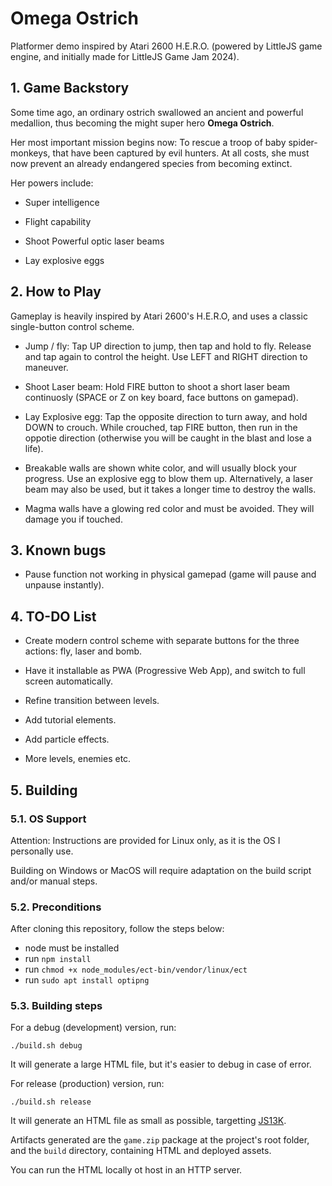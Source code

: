 # Omega Ostrich

Platformer demo inspired by Atari 2600 H.E.R.O. (powered by LittleJS game engine, and initially made for LittleJS Game Jam 2024).

## 1. Game Backstory

Some time ago, an ordinary ostrich swallowed an ancient and powerful medallion, thus becoming the might super hero **Omega Ostrich**.

Her most important mission begins now: To rescue a troop of baby spider-monkeys, that have been captured by evil hunters. At all costs, she must now prevent an already endangered species from becoming extinct.

Her powers include:

 * Super intelligence

 * Flight capability

 * Shoot Powerful optic laser beams

 * Lay explosive eggs

## 2. How to Play

Gameplay is heavily inspired by Atari 2600's H.E.R.O, and uses a classic single-button control scheme.

* Jump / fly: Tap UP direction to jump, then tap and hold to fly. Release and tap again to control the height. Use LEFT and RIGHT direction to maneuver.

* Shoot Laser beam: Hold FIRE button to shoot a short laser beam continuosly (SPACE or Z on key board, face buttons on gamepad).

* Lay Explosive egg: Tap the opposite direction to turn away, and hold DOWN to crouch. While crouched, tap FIRE button, then run in the oppotie direction (otherwise you will be caught in the blast and lose a life).

* Breakable walls are shown white color, and will usually block your progress. Use an explosive egg to blow them up. Alternatively, a laser beam may also be used, but it takes a longer time to destroy the walls.

* Magma walls have a glowing red color and must be avoided. They will damage you if touched.

## 3. Known bugs

* Pause function not working in physical gamepad (game will pause and unpause instantly).

## 4. TO-DO List

* Create modern control scheme with separate buttons for the three actions: fly, laser and bomb.

* Have it installable as PWA (Progressive Web App), and switch to full screen automatically.

* Refine transition between levels.

* Add tutorial elements.

* Add particle effects.

* More levels, enemies etc.

## 5. Building

### 5.1. OS Support

Attention: Instructions are provided for Linux only, as it is the OS I personally use. 

Building on Windows or MacOS will require adaptation on the build script and/or manual steps.

### 5.2. Preconditions

After cloning this repository, follow the steps below:

* node must be installed
* run `npm install`
* run `chmod +x node_modules/ect-bin/vendor/linux/ect`
* run `sudo apt install optipng`

### 5.3. Building steps

For a debug (development) version, run:

`./build.sh debug`

It will generate a large HTML file, but it's easier to debug in case of error.

For release (production) version, run:

`./build.sh release`

It will generate an HTML file as small as possible, targetting [JS13K](https://js13kgames.com/).

Artifacts generated are the `game.zip` package at the project's root folder, and the `build` directory, containing HTML and deployed assets.

You can run the HTML locally ot host in an HTTP server.
